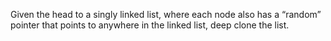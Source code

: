 
Given the head to a singly linked list, where each node also has a “random”
pointer that points to anywhere in the linked list, deep clone the list.

